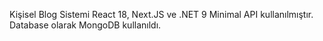 Kişisel Blog Sistemi React 18, Next.JS ve .NET 9 Minimal API kullanılmıştır.
Database olarak MongoDB kullanıldı.
